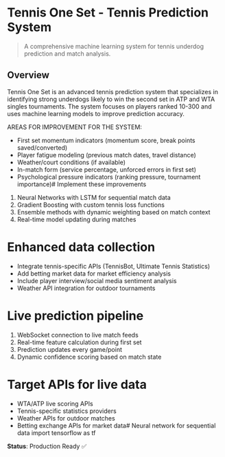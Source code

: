 # Tennis One Set - Tennis Prediction System

> A comprehensive machine learning system for tennis underdog prediction and match analysis.

## Overview

Tennis One Set is an advanced tennis prediction system that specializes in identifying strong underdogs likely to win the second set in ATP and WTA singles tournaments. The system focuses on players ranked 10-300 and uses machine learning models to improve prediction accuracy.


AREAS FOR IMPROVEMENT FOR THE SYSTEM:


- First set momentum indicators (momentum score, break points saved/converted)
- Player fatigue modeling (previous match dates, travel distance)
- Weather/court conditions (if available)
- In-match form (service percentage, unforced errors in first set)
- Psychological pressure indicators (ranking pressure, tournament importance)# Implement these improvements

1. Neural Networks with LSTM for sequential match data
2. Gradient Boosting with custom tennis loss functions
3. Ensemble methods with dynamic weighting based on match context
4. Real-time model updating during matches

# Enhanced data collection

- Integrate tennis-specific APIs (TennisBot, Ultimate Tennis Statistics)
- Add betting market data for market efficiency analysis
- Include player interview/social media sentiment analysis
- Weather API integration for outdoor tournaments

# Live prediction pipeline

1. WebSocket connection to live match feeds
2. Real-time feature calculation during first set
3. Prediction updates every game/point
4. Dynamic confidence scoring based on match state

# Target APIs for live data
- WTA/ATP live scoring APIs
- Tennis-specific statistics providers
- Weather APIs for outdoor matches
- Betting exchange APIs for market data# Neural network for sequential data
import tensorflow as tf


**Status**: Production Ready ✅

